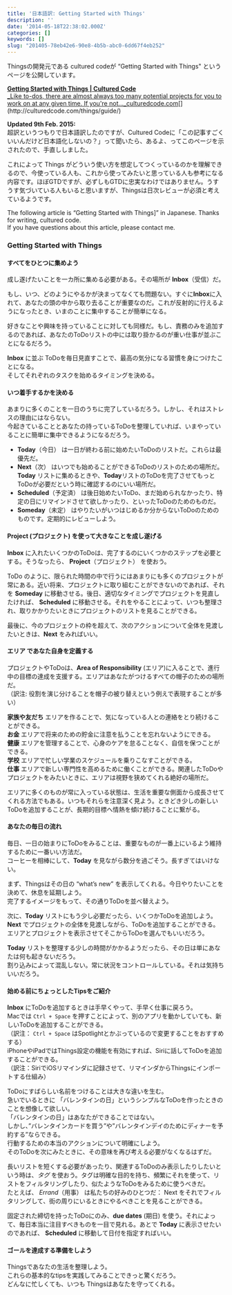 ```yaml
---
title: '日本語訳: Getting Started with Things'
description: ''
date: '2014-05-18T22:38:02.000Z'
categories: []
keywords: []
slug: "201405-78eb42e6-90e8-4b5b-abc0-6dd67f4eb252"
---
```

Thingsの開発元である cultured codeが “Getting Started with Things" というページを公開しています。

[**Getting Started with Things | Cultured Code**  
_Like to-dos, there are almost always too many potential projects for you to work on at any given time. If you're not…_culturedcode.com](http://culturedcode.com/things/guide/ "http://culturedcode.com/things/guide/")[](http://culturedcode.com/things/guide/)

**Updated 9th Feb. 2015:**  
超訳というつもりで日本語訳したのですが、Cultured Codeに「この記事すごくいいんだけど日本語化しないの？」って聞いたら、あるよ、ってこのページを示されたので、手直ししました。

これによって Things がどういう使い方を想定してつくっているのかを理解できるので、今使っている人も、これから使ってみたいと思っている人も参考になる内容です。ほぼGTDですが、必ずしもGTDに忠実なわけではありません。うすうす気づいている人もいると思いますが、Thingsは日次レビューが必須と考えているようです。

The following article is “Getting Started with Things\]” in Japanese. Thanks for writing, cultured code.  
If you have questions about this article, please contact me.

### Getting Started with Things

#### すべてをひとつに集めよう

成し遂げたいことを一カ所に集める必要がある。その場所が **Inbox**（受信）だ。

もし、いつ、どのようにやるかが決まってなくても問題ない。すぐに**Inbox**に入れて、あなたの頭の中から取り去ることが重要なのだ。これが反射的に行えるようになったとき、いまのことに集中することが簡単になる。

好きなことや興味を持っていることに対しても同様だ。もし、責務のみを追加するのであれば、あなたのToDoリストの中には取り掛かるのが重い仕事が並ぶことになるだろう。

**Inbox** に並ぶ ToDoを毎日見直すことで、最高の気分になる習慣を身につけたことになる。  
そしてそれぞれのタスクを始めるタイミングを決める。

#### いつ着手するかを決める

あまりに多くのことを一日のうちに完了しているだろう。しかし、それはストレスの理由にはならない。  
今起きていることとあなたの持っているToDoを整理していれば、いまやっていることに簡単に集中できるようになるだろう。

*   **Today**（今日） は一日が終わる前に始めたいToDoのリストだ。これらは最優先だ。
*   **Next**（次） はいつでも始めることができるToDoのリストのための場所だ。**Today** リストに集めるときや、**Today**リストのToDoを完了させてもっとToDoが必要だという時に確認するのにいい場所だ。
*   **Scheduled**（予定済） は後日始めたいToDo、まだ始められなかったり、特定の日にリマインドさせて欲しかったり、といったToDoのためのものだ。
*   **Someday**（未定） はやりたいがいつはじめるか分からないToDoのためのものです。定期的にレビューしよう。

#### Project (プロジェクト) を使って大きなことを成し遂げる

**Inbox** に入れたいくつかのToDoは、完了するのにいくつかのステップを必要とする。そうなったら、 **Project**（プロジェクト） を使おう。

ToDo のように、限られた時間の中で行うにはあまりにも多くのプロジェクトが常にある。近い将来、プロジェクトに取り組むことができないのであれば、それを **Someday** に移動させる。後日、適切なタイミングでプロジェクトを見直したければ、 **Scheduled** に移動させる。それをやることによって、いつも整理され、取りかかりたいときにプロジェクトのリストを見ることができる。

最後に、今のプロジェクトの枠を超えて、次のアクションについて全体を見渡したいときは、**Next** をみればいい。

#### エリア であなた自身を定義する

プロジェクトやToDoは、**Area of Responsibility** (エリア)に入ることで、進行中の目標の達成を支援する。エリアはあなたがつけるすべての帽子のための場所だ。  
（訳注: 役割を演じ分けることを帽子の被り替えという例えで表現することが多い）

**家族や友だち** エリアを作ることで、気になっている人との連絡をとり続けることができる。  
**お金** エリアで将来のための貯金に注意を払うことを忘れないようにできる。  
**健康** エリアを管理することで、心身のケアを怠ることなく、自信を保つことができる。  
**学校** エリアで忙しい学業のスケジュールを乗りこなすことができる。  
**仕事** エリアで新しい専門性を高めるために働くことができる。関連したToDoやプロジェクトをみたいときに、エリアは視野を狭めてくれる絶好の場所だ。

エリアに多くのものが常に入っている状態は、生活を重要な側面から成長させてくれる方法でもある。いつもそれらを注意深く見よう。ときどき少しの新しいToDoを追加することが、長期的目標へ情熱を傾け続けることに繋がる。

#### あなたの毎日の流れ

毎日、一日の始まりにToDoをみることは、重要なものが一番上にいるよう維持するために一番いい方法だ。  
コーヒーを相棒にして、**Today** を見ながら数分を過ごそう。長すぎてはいけない。

まず、Thingsはその日の “what’s new” を表示してくれる。今日やりたいことを決めて、休息を延期しよう。  
完了するイメージをもって、その通りToDoを並べ替えよう。

次に、**Today** リストにもう少し必要だったら、いくつかToDoを追加しよう。  
**Next** でプロジェクトの全体を見渡しながら、ToDoを追加することができる。  
エリアとプロジェクトを表示させてそこからToDoを選んでもいいだろう。

**Today** リストを整理する少しの時間がかかるようだったら、その日は単にあなたは何も起きないだろう。  
割り込みによって混乱しない。常に状況をコントロールしている。それは気持ちいいだろう。

#### 始める前にちょっとしたTipsをご紹介

**Inbox** にToDoを追加するときは手早くやって、手早く仕事に戻ろう。  
Macでは `Ctrl + Space` を押すことによって、別のアプリを動かしていても、新しいToDoを追加することができる。  
（訳注： `Ctrl + Space` はSpotlightとかぶっているので変更することをおすすめする）  
iPhoneやiPadではThings設定の機能を有効にすれば、Siriに話してToDoを追加することができる。  
（訳注：SiriでiOSリマインダに記録させて、リマインダからThingsにインポートする仕組み）

ToDoにすばらしい名前をつけることは大きな違いを生む。  
急いでいるときに 「バレンタインの日」というシンプルなToDoを作ったときのことを想像して欲しい。  
「バレンタインの日」はあなたができることではない。  
しかし、”バレンタインカードを買う”や”バレンタインデイのためにディナーを予約する”ならできる。  
行動するための本当のアクションについて明確にしよう。  
そのToDoを次にみたときに、その意味を再び考える必要がなくなるはずだ。

長いリストを短くする必要があったり、関連するToDoのみ表示したりしたいという時は、_タグ_ を使おう。タグは明確な目的を持ち、頻繁にそれを使って、リストをフィルタリングしたり、似たようなToDoをみるために使うべきだ。  
たとえば、 _Errand_（用事） は私たちの好みのひとつだ： Next をそれでフィルタリングして、街の周りにいるときにやるべきことを見ることができる。

固定された締切を持ったToDoにのみ、**due dates** (期日) を使う。それによって、毎日本当に注目すべきものを一目で見れる。あとで **Today** に表示させたいのであれば、 **Scheduled** に移動して日付を指定すればいい。

#### ゴールを達成する準備をしよう

Thingsであなたの生活を整理しよう。  
これらの基本的なtipsを実践してみることできっと驚くだろう。  
どんなに忙しくても、いつも Thingsはあなたを守ってくれる。